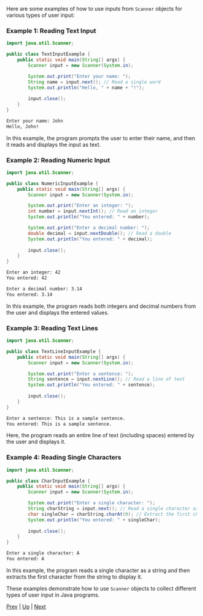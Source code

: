 Here are some examples of how to use inputs from `Scanner` objects for various types of user input:

### Example 1: Reading Text Input

```java
import java.util.Scanner;

public class TextInputExample {
    public static void main(String[] args) {
        Scanner input = new Scanner(System.in);

        System.out.print("Enter your name: ");
        String name = input.next(); // Read a single word
        System.out.println("Hello, " + name + "!");
        
        input.close();
    }
}
```

```bash
Enter your name: John
Hello, John!
```

In this example, the program prompts the user to enter their name, and then it reads and displays the input as text.

### Example 2: Reading Numeric Input

```java
import java.util.Scanner;

public class NumericInputExample {
    public static void main(String[] args) {
        Scanner input = new Scanner(System.in);

        System.out.print("Enter an integer: ");
        int number = input.nextInt(); // Read an integer
        System.out.println("You entered: " + number);

        System.out.print("Enter a decimal number: ");
        double decimal = input.nextDouble(); // Read a double
        System.out.println("You entered: " + decimal);
        
        input.close();
    }
}
```

```bash
Enter an integer: 42
You entered: 42

Enter a decimal number: 3.14
You entered: 3.14
```

In this example, the program reads both integers and decimal numbers from the user and displays the entered values.

### Example 3: Reading Text Lines

```java
import java.util.Scanner;

public class TextLineInputExample {
    public static void main(String[] args) {
        Scanner input = new Scanner(System.in);

        System.out.print("Enter a sentence: ");
        String sentence = input.nextLine(); // Read a line of text
        System.out.println("You entered: " + sentence);
        
        input.close();
    }
}
```

```bash
Enter a sentence: This is a sample sentence.
You entered: This is a sample sentence.
```

Here, the program reads an entire line of text (including spaces) entered by the user and displays it.

### Example 4: Reading Single Characters

```java
import java.util.Scanner;

public class CharInputExample {
    public static void main(String[] args) {
        Scanner input = new Scanner(System.in);

        System.out.print("Enter a single character: ");
        String charString = input.next(); // Read a single character as a string
        char singleChar = charString.charAt(0); // Extract the first character
        System.out.println("You entered: " + singleChar);
        
        input.close();
    }
}
```

```bash
Enter a single character: A
You entered: A
```

In this example, the program reads a single character as a string and then extracts the first character from the string to display it.

These examples demonstrate how to use `Scanner` objects to collect different types of user input in Java programs.

[Prev](part5userinput.md) | [Up](part5.md) | [Next](part5labs1.md)